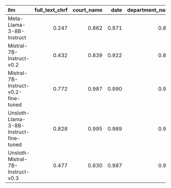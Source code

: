 | llm                                    |   full_text_chrf |   court_name |   date |   department_name |   judges |   legal_bases |   recorder |   signature |
|:---------------------------------------|-----------------:|-------------:|-------:|------------------:|---------:|--------------:|-----------:|------------:|
| Meta-Llama-3-8B-Instruct               |            0.247 |        0.862 |  0.971 |             0.833 |    0.882 |         0.287 |      0.805 |       0.778 |
| Mistral-7B-Instruct-v0.2               |            0.432 |        0.839 |  0.922 |             0.850 |    0.879 |         0.333 |      0.837 |       0.145 |
| Mistral-7B-Instruct-v0.2-fine-tuned    |            0.772 |        0.987 |  0.990 |             0.965 |    0.952 |         0.600 |      0.979 |       0.972 |
| Unsloth-Llama-3-8B-Instruct-fine-tuned |            0.828 |        0.995 |  0.989 |             0.986 |    0.977 |         0.601 |      0.993 |       0.994 |
| Unsloth-Mistral-7B-Instruct-v0.3       |            0.477 |        0.830 |  0.987 |             0.900 |    0.870 |         0.419 |      0.943 |       0.567 |